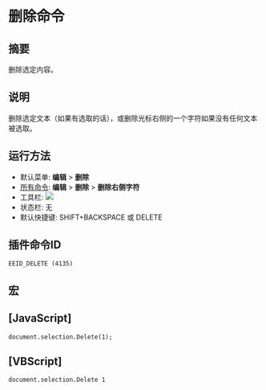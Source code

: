 # 删除命令

## 摘要

删除选定内容。

## 说明

删除选定文本（如果有选取的话），或删除光标右侧的一个字符如果没有任何文本被选取。

## 运行方法

- 默认菜单: **编辑** \> **删除**
- [所有命令](../tools/all_commands): **编辑** \> **删除**
\> **删除右侧字符**
- 工具栏: ![](../../images/delete..png)
- 状态栏: 无
- 默认快捷键: SHIFT+BACKSPACE 或 DELETE

## 插件命令ID

```
EEID_DELETE (4135)
```

## 宏

## \[JavaScript\]

```
document.selection.Delete(1);
```

## \[VBScript\]

```
document.selection.Delete 1
```
